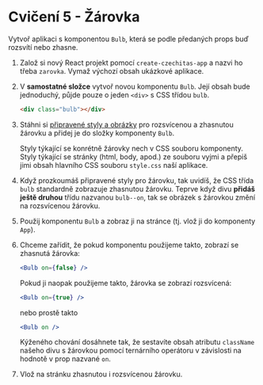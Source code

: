 # Cvičení 5 - Žárovka

Vytvoř aplikaci s komponentou `Bulb`, která se podle předaných props buď rozsvítí nebo zhasne.

1. Založ si nový React projekt pomocí `create-czechitas-app` a nazvi ho třeba `zarovka`. Vymaž výchozí obsah ukázkové aplikace.

1. V **samostatné složce** vytvoř novou komponentu `Bulb`. Její obsah bude jednoduchý, půjde pouze o jeden `<div>` s CSS třídou `bulb`.

	```html
	<div class="bulb"></div>
	```

1. Stáhni si [připravené styly a obrázky](zarovka-zadani.zip) pro rozsvícenou a zhasnutou žárovku a přidej je do složky komponenty `Bulb`.

	Styly týkající se konrétně žárovky nech v CSS souboru komponenty. Styly týkající se stránky (html, body, apod.) ze souboru vyjmi a přepiš jimi obsah hlavního CSS souboru `style.css` naší aplikace.

1. Když prozkoumáš připravené styly pro žárovku, tak uvidíš, že CSS třída `bulb` standardně zobrazuje zhasnutou žárovku. Teprve když divu **přidáš ještě druhou** třídu nazvanou `bulb--on`, tak se obrázek s žárovkou změní na rozsvícenou žárovku.

1. Použij komponentu `Bulb` a zobraz ji na stránce (tj. vlož ji do komponenty `App`).

1. Chceme zařídit, že pokud komponentu použijeme takto, zobrazí se zhasnutá žárovka:
	```jsx
	<Bulb on={false} />
	```

	Pokud ji naopak použijeme takto, žárovka se zobrazí rozsvícená:

	```jsx
	<Bulb on={true} />
	```
	nebo prostě takto
	```jsx
	<Bulb on />
	```

 	Kýženého chování dosáhnete tak, že sestavíte obsah atributu `className` našeho divu s žárovkou pomocí ternárního operátoru v závislosti na hodnotě v prop nazvané `on`.

1. Vlož na stránku zhasnutou i rozsvícenou žárovku.
